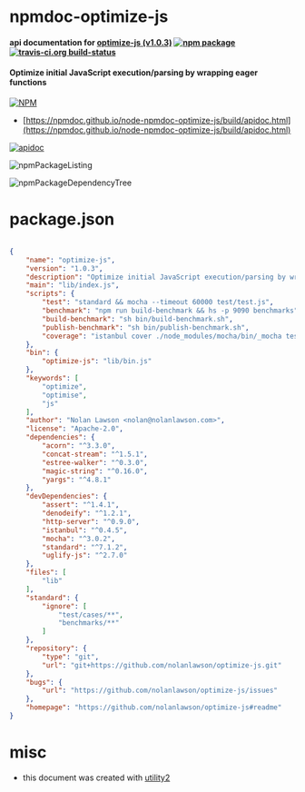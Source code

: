 # npmdoc-optimize-js

#### api documentation for  [optimize-js (v1.0.3)](https://github.com/nolanlawson/optimize-js#readme)  [![npm package](https://img.shields.io/npm/v/npmdoc-optimize-js.svg?style=flat-square)](https://www.npmjs.org/package/npmdoc-optimize-js) [![travis-ci.org build-status](https://api.travis-ci.org/npmdoc/node-npmdoc-optimize-js.svg)](https://travis-ci.org/npmdoc/node-npmdoc-optimize-js)

#### Optimize initial JavaScript execution/parsing by wrapping eager functions

[![NPM](https://nodei.co/npm/optimize-js.png?downloads=true&downloadRank=true&stars=true)](https://www.npmjs.com/package/optimize-js)

- [https://npmdoc.github.io/node-npmdoc-optimize-js/build/apidoc.html](https://npmdoc.github.io/node-npmdoc-optimize-js/build/apidoc.html)

[![apidoc](https://npmdoc.github.io/node-npmdoc-optimize-js/build/screenCapture.buildCi.browser.%252Ftmp%252Fbuild%252Fapidoc.html.png)](https://npmdoc.github.io/node-npmdoc-optimize-js/build/apidoc.html)

![npmPackageListing](https://npmdoc.github.io/node-npmdoc-optimize-js/build/screenCapture.npmPackageListing.svg)

![npmPackageDependencyTree](https://npmdoc.github.io/node-npmdoc-optimize-js/build/screenCapture.npmPackageDependencyTree.svg)



# package.json

```json

{
    "name": "optimize-js",
    "version": "1.0.3",
    "description": "Optimize initial JavaScript execution/parsing by wrapping eager functions",
    "main": "lib/index.js",
    "scripts": {
        "test": "standard && mocha --timeout 60000 test/test.js",
        "benchmark": "npm run build-benchmark && hs -p 9090 benchmarks",
        "build-benchmark": "sh bin/build-benchmark.sh",
        "publish-benchmark": "sh bin/publish-benchmark.sh",
        "coverage": "istanbul cover ./node_modules/mocha/bin/_mocha test/test.js && istanbul check-coverage --lines 100 --function 100 --statements 100 --branches 100"
    },
    "bin": {
        "optimize-js": "lib/bin.js"
    },
    "keywords": [
        "optimize",
        "optimise",
        "js"
    ],
    "author": "Nolan Lawson <nolan@nolanlawson.com>",
    "license": "Apache-2.0",
    "dependencies": {
        "acorn": "^3.3.0",
        "concat-stream": "^1.5.1",
        "estree-walker": "^0.3.0",
        "magic-string": "^0.16.0",
        "yargs": "^4.8.1"
    },
    "devDependencies": {
        "assert": "^1.4.1",
        "denodeify": "^1.2.1",
        "http-server": "^0.9.0",
        "istanbul": "^0.4.5",
        "mocha": "^3.0.2",
        "standard": "^7.1.2",
        "uglify-js": "^2.7.0"
    },
    "files": [
        "lib"
    ],
    "standard": {
        "ignore": [
            "test/cases/**",
            "benchmarks/**"
        ]
    },
    "repository": {
        "type": "git",
        "url": "git+https://github.com/nolanlawson/optimize-js.git"
    },
    "bugs": {
        "url": "https://github.com/nolanlawson/optimize-js/issues"
    },
    "homepage": "https://github.com/nolanlawson/optimize-js#readme"
}
```



# misc
- this document was created with [utility2](https://github.com/kaizhu256/node-utility2)
